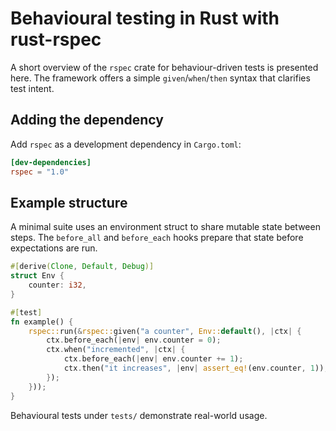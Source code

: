 # Behavioural testing in Rust with rust-rspec

A short overview of the `rspec` crate for behaviour-driven tests is presented
here. The framework offers a simple `given`/`when`/`then` syntax that clarifies
test intent.

## Adding the dependency

Add `rspec` as a development dependency in `Cargo.toml`:

```toml
[dev-dependencies]
rspec = "1.0"
```

## Example structure

A minimal suite uses an environment struct to share mutable state between
steps. The `before_all` and `before_each` hooks prepare that state before
expectations are run.

```rust
#[derive(Clone, Default, Debug)]
struct Env {
    counter: i32,
}

#[test]
fn example() {
    rspec::run(&rspec::given("a counter", Env::default(), |ctx| {
        ctx.before_each(|env| env.counter = 0);
        ctx.when("incremented", |ctx| {
            ctx.before_each(|env| env.counter += 1);
            ctx.then("it increases", |env| assert_eq!(env.counter, 1));
        });
    }));
}
```

Behavioural tests under `tests/` demonstrate real-world usage.
